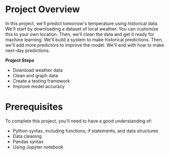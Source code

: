 # Project Overview

In this project, we'll predict tomorrow's temperature using historical data.  We'll start by downloading a dataset of local weather.  You can customize this to your own location.  Then, we'll clean the data and get it ready for machine learning.  We'll build a system to make historical predictions.  Then, we'll add more predictors to improve the model.  We'll end with how to make next-day predictions.

**Project Steps**
* Download weather data
* Clean and graph data
* Create a testing framework
* Improve model accuracy


# Prerequisites

To complete this project, you'll need to have a good understanding of:

* Python syntax, including functions, if statements, and data structures
* Data cleaning
* Pandas syntax
* Using Jupyter notebook

